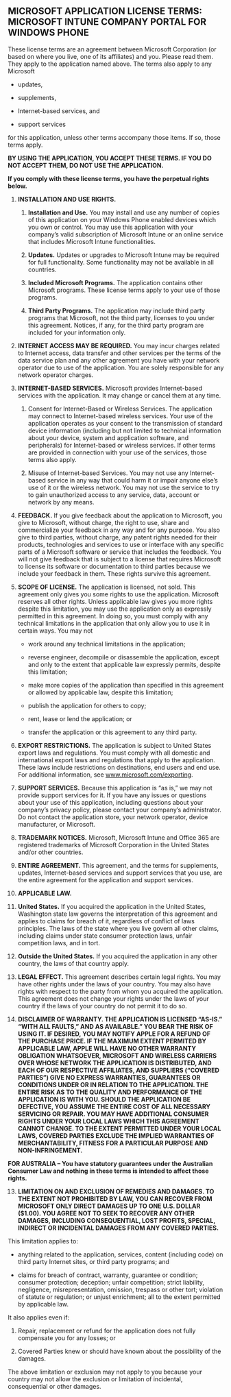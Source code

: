 
## MICROSOFT APPLICATION LICENSE TERMS: MICROSOFT INTUNE COMPANY PORTAL FOR WINDOWS PHONE
These license terms are an agreement between Microsoft Corporation (or based on where you live, one of its affiliates) and you. Please read them. They apply to the application named above. The terms also apply to any Microsoft

- updates,

- supplements,

- Internet-based services, and

- support services

for this application, unless other terms accompany those items. If so, those terms apply.

**BY USING THE APPLICATION, YOU ACCEPT THESE TERMS. IF YOU DO NOT ACCEPT THEM, DO NOT USE THE APPLICATION.**

**If you comply with these license terms, you have the perpetual rights below.**

1. **INSTALLATION AND USE RIGHTS.**

   1. **Installation and Use.** You may install and use any number of copies of this application on your Windows Phone enabled devices which you own or control. You may use this application with your company’s valid subscription of Microsoft Intune or an online service that includes Microsoft Intune functionalities.

   2. **Updates.** Updates or upgrades to Microsoft Intune may be required for full functionality. Some functionality may not be available in all countries.

   3. **Included Microsoft Programs.** The application contains other Microsoft programs. These license terms apply to your use of those programs.

   4. **Third Party Programs.** The application may include third party programs that Microsoft, not the third party, licenses to you under this agreement. Notices, if any, for the third party program are included for your information only.

2. **INTERNET ACCESS MAY BE REQUIRED.** You may incur charges related to Internet access, data transfer and other services per the terms of the data service plan and any other agreement you have with your network operator due to use of the application. You are solely responsible for any network operator charges.

3. **INTERNET-BASED SERVICES.** Microsoft provides Internet-based services with the application. It may change or cancel them at any time.

   1. Consent for Internet-Based or Wireless Services. The application may connect to Internet-based wireless services. Your use of the application operates as your consent to the transmission of standard device information (including but not limited to technical information about your device, system and application software, and peripherals) for Internet-based or wireless services. If other terms are provided in connection with your use of the services, those terms also apply.

   2. Misuse of Internet-based Services. You may not use any Internet-based service in any way that could harm it or impair anyone else’s use of it or the wireless network. You may not use the service to try to gain unauthorized access to any service, data, account or network by any means.

4. **FEEDBACK.** If you give feedback about the application to Microsoft, you give to Microsoft, without charge, the right to use, share and commercialize your feedback in any way and for any purpose. You also give to third parties, without charge, any patent rights needed for their products, technologies and services to use or interface with any specific parts of a Microsoft software or service that includes the feedback. You will not give feedback that is subject to a license that requires Microsoft to license its software or documentation to third parties because we include your feedback in them. These rights survive this agreement.

5. **SCOPE OF LICENSE.** The application is licensed, not sold. This agreement only gives you some rights to use the application. Microsoft reserves all other rights. Unless applicable law gives you more rights despite this limitation, you may use the application only as expressly permitted in this agreement. In doing so, you must comply with any technical limitations in the application that only allow you to use it in certain ways. You may not

   - work around any technical limitations in the application;

   - reverse engineer, decompile or disassemble the application, except and only to the extent that applicable law expressly permits, despite this limitation;

   - make more copies of the application than specified in this agreement or allowed by applicable law, despite this limitation;

   - publish the application for others to copy;

   - rent, lease or lend the application; or

   - transfer the application or this agreement to any third party.

6. **EXPORT RESTRICTIONS.** The application is subject to United States export laws and regulations. You must comply with all domestic and international export laws and regulations that apply to the application. These laws include restrictions on destinations, end users and end use. For additional information, see www.microsoft.com/exporting.

7. **SUPPORT SERVICES.** Because this application is “as is,” we may not provide support services for it. If you have any issues or questions about your use of this application, including questions about your company’s privacy policy, please contact your company’s administrator. Do not contact the application store, your network operator, device manufacturer, or Microsoft.

8. **TRADEMARK NOTICES.** Microsoft, Microsoft Intune and Office 365 are registered trademarks of Microsoft Corporation in the United States and/or other countries.

9. **ENTIRE AGREEMENT.** This agreement, and the terms for supplements, updates, Internet-based services and support services that you use, are the entire agreement for the application and support services.

10. **APPLICABLE LAW.**

   1. **United States.** If you acquired the application in the United States, Washington state law governs the interpretation of this agreement and applies to claims for breach of it, regardless of conflict of laws principles. The laws of the state where you live govern all other claims, including claims under state consumer protection laws, unfair competition laws, and in tort.

   2. **Outside the United States.** If you acquired the application in any other country, the laws of that country apply.

11. **LEGAL EFFECT.** This agreement describes certain legal rights. You may have other rights under the laws of your country. You may also have rights with respect to the party from whom you acquired the application. This agreement does not change your rights under the laws of your country if the laws of your country do not permit it to do so.

12. **DISCLAIMER OF WARRANTY. THE APPLICATION IS LICENSED “AS-IS.” “WITH ALL FAULTS,” AND AS AVAILABLE.” YOU BEAR THE RISK OF USING IT. IF DESIRED, YOU MAY NOTIFY APPLE FOR A REFUND OF THE PURCHASE PRICE. IF THE MAXIMUM EXTENT PERMITED BY APPLICABLE LAW, APPLE WILL HAVE NO OTHER WARRANTY OBLIGATION WHATSOEVER, MICROSOFT AND WIRELESS CARRIERS OVER WHOSE NETWORK THE APPLICATION IS DISTRIBUTED, AND EACH OF OUR RESPECTIVE AFFILIATES, AND SUPPLIERS (“COVERED PARTIES”) GIVE NO EXPRESS WARRANTIES, GUARANTEES OR CONDITIONS UNDER OR IN RELATION TO THE APPLICATION. THE ENTIRE RISK AS TO THE QUALITY AND PERFORMANCE OF THE APPLICATION IS WITH YOU. SHOULD THE APPLICATION BE DEFECTIVE, YOU ASSUME THE ENTIRE COST OF ALL NECESSARY SERVICING OR REPAIR. YOU MAY HAVE ADDITIONAL CONSUMER RIGHTS UNDER YOUR LOCAL LAWS WHICH THIS AGREEMENT CANNOT CHANGE. TO THE EXTENT PERMITTED UNDER YOUR LOCAL LAWS, COVERED PARTIES EXCLUDE THE IMPLIED WARRANTIES OF MERCHANTABILITY, FITNESS FOR A PARTICULAR PURPOSE AND NON-INFRINGEMENT.**

   **FOR AUSTRALIA – You have statutory guarantees under the Australian Consumer Law and nothing in these terms is intended to affect those rights.**

13. **LIMITATION ON AND EXCLUSION OF REMEDIES AND DAMAGES. TO THE EXTENT NOT PROHIBITED BY LAW, YOU CAN RECOVER FROM MICROSOFT ONLY DIRECT DAMAGES UP TO ONE U.S. DOLLAR ($1.00). YOU AGREE NOT TO SEEK TO  RECOVER ANY OTHER DAMAGES, INCLUDING CONSEQUENTIAL, LOST PROFITS, SPECIAL, INDIRECT OR INCIDENTAL DAMAGES FROM ANY COVERED PARTIES.**

   This limitation applies to:

   - anything related to the application, services, content (including code) on third party Internet sites, or third party programs; and

   - claims for breach of contract, warranty, guarantee or condition; consumer protection; deception; unfair competition; strict liability, negligence, misrepresentation, omission, trespass or other tort; violation of statute or regulation; or unjust enrichment; all to the extent permitted by applicable law.

   It also applies even if:

   1. Repair, replacement or refund for the application does not fully compensate you for any losses; or

   2. Covered Parties knew or should have known about the possibility of the damages.

   The above limitation or exclusion may not apply to you because your country may not allow the exclusion or limitation of incidental, consequential or other damages.

